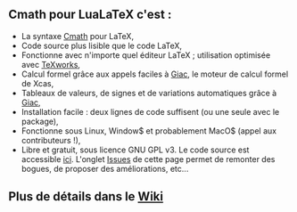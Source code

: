 ## Cmath pour LuaLaTeX c'est :
  * La syntaxe [Cmath](http://cdeval.free.fr/spip.php?article83) pour LaTeX,
  * Code source plus lisible que le code LaTeX,
  * Fonctionne avec n'importe quel éditeur LaTeX ; utilisation optimisée avec [TeXworks](https://www.tug.org/texworks/),
  * Calcul formel grâce aux appels faciles à [Giac](http://www-fourier.ujf-grenoble.fr/~parisse/giac_fr.html), le moteur de calcul formel de Xcas,
  * Tableaux de valeurs, de signes et de variations automatiques grâce à [Giac](http://www-fourier.ujf-grenoble.fr/~parisse/giac_fr.html),
  * Installation facile : deux lignes de code suffisent (ou une seule avec le package),
  * Fonctionne sous Linux, Window$ et probablement MacO$ (appel aux contributeurs !),
  * Libre et gratuit, sous licence GNU GPL v3. Le code source est accessible [ici](https://github.com/cdevalland/cmathluatex/blob/master/CmathLuaTeX.lua). L'onglet [Issues](https://github.com/cdevalland/cmathluatex/issues) de cette page permet de remonter des bogues, de proposer des améliorations, etc...


## Plus de détails dans le [Wiki](https://github.com/cdevalland/cmathluatex/wiki) ##
